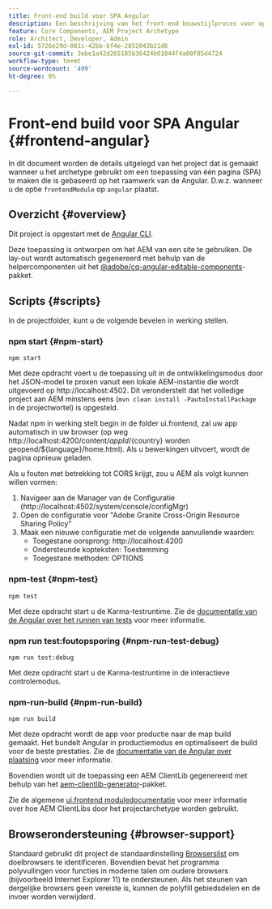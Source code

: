 ```yaml
---
title: Front-end build voor SPA Angular
description: Een beschrijving van het front-end bouwstijlproces voor op Angular-gebaseerde SPA projecten
feature: Core Components, AEM Project Archetype
role: Architect, Developer, Admin
exl-id: 5726e29d-081c-42bb-bf4e-2852043b21d6
source-git-commit: 3ebe1a42d265185b36424b01844f4a00f05d4724
workflow-type: tm+mt
source-wordcount: '409'
ht-degree: 0%

---
```


# Front-end build voor SPA Angular {#frontend-angular}

In dit document worden de details uitgelegd van het project dat is gemaakt wanneer u het archetype gebruikt om een toepassing van één pagina (SPA) te maken die is gebaseerd op het raamwerk van de Angular. D.w.z. wanneer u de optie `frontendModule` op `angular` plaatst.

## Overzicht {#overview}

Dit project is opgestart met de [Angular CLI](https://github.com/angular/angular-cli).

Deze toepassing is ontworpen om het AEM van een site te gebruiken. De lay-out wordt automatisch gegenereerd met behulp van de helpercomponenten uit het [@adobe/cq-angular-editable-components](https://www.npmjs.com/package/@adobe/cq-angular-editable-components)-pakket.

## Scripts {#scripts}

In de projectfolder, kunt u de volgende bevelen in werking stellen.

### npm start {#npm-start}

```
npm start
```

Met deze opdracht voert u de toepassing uit in de ontwikkelingsmodus door het JSON-model te proxen vanuit een lokale AEM-instantie die wordt uitgevoerd op http://localhost:4502. Dit veronderstelt dat het volledige project aan AEM minstens eens (`mvn clean install -PautoInstallPackage` in de projectwortel) is opgesteld.

Nadat npm in werking stelt begin in de folder ui.frontend, zal uw app automatisch in uw browser (op weg http://localhost:4200/content/${appId}/${country} worden geopend/${language}/home.html). Als u bewerkingen uitvoert, wordt de pagina opnieuw geladen.

Als u fouten met betrekking tot CORS krijgt, zou u AEM als volgt kunnen willen vormen:

1. Navigeer aan de Manager van de Configuratie (http://localhost:4502/system/console/configMgr)
1. Open de configuratie voor &quot;Adobe Granite Cross-Origin Resource Sharing Policy&quot;
1. Maak een nieuwe configuratie met de volgende aanvullende waarden:
   * Toegestane oorsprong: http://localhost:4200
   * Ondersteunde kopteksten: Toestemming
   * Toegestane methoden: OPTIONS

### npm-test {#npm-test}

```shell
npm test
```

Met deze opdracht start u de Karma-testruntime. Zie de [documentatie van de Angular over het runnen van tests](https://angular.io/guide/testing) voor meer informatie.

### npm run test:foutopsporing {#npm-run-test-debug}

```shell
npm run test:debug
```

Met deze opdracht start u de Karma-testruntime in de interactieve controlemodus.

### npm-run-build {#npm-run-build}

```shell
npm run build
```

Met deze opdracht wordt de app voor productie naar de map build gemaakt. Het bundelt Angular in productiemodus en optimaliseert de build voor de beste prestaties. Zie de [documentatie van de Angular over plaatsing](https://angular.io/guide/deployment) voor meer informatie.

Bovendien wordt uit de toepassing een AEM ClientLib gegenereerd met behulp van het [aem-clientlib-generator](https://github.com/wcm-io-frontend/aem-clientlib-generator)-pakket.

Zie de algemene [ui.frontend moduledocumentatie](uifrontend.md#clientlibs) voor meer informatie over hoe AEM ClientLibs door het projectarchetype worden gebruikt.

## Browserondersteuning {#browser-support}

Standaard gebruikt dit project de standaardinstelling [Browserslist](https://github.com/browserslist/browserslist) om doelbrowsers te identificeren. Bovendien bevat het programma polyvullingen voor functies in moderne talen om oudere browsers (bijvoorbeeld Internet Explorer 11) te ondersteunen. Als het steunen van dergelijke browsers geen vereiste is, kunnen de polyfill gebiedsdelen en de invoer worden verwijderd.
